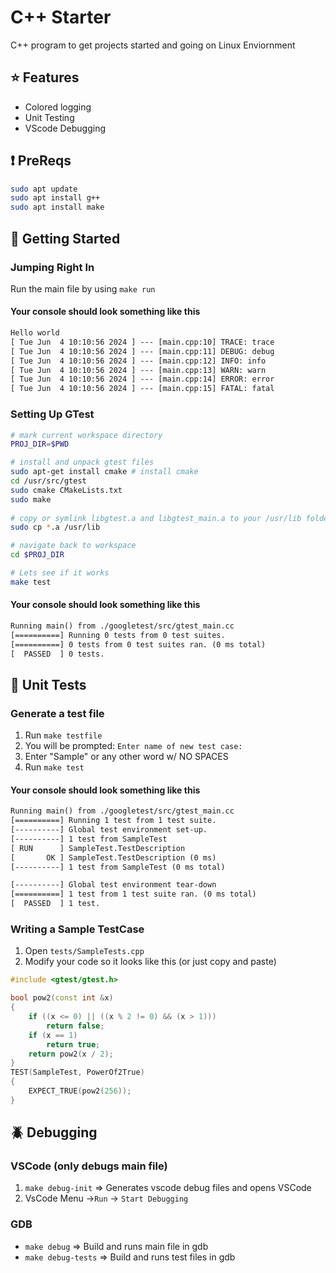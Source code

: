 # C++ Starter
C++ program to get projects started and going on Linux Enviornment
## ⭐ Features

- Colored logging
- Unit Testing
- VScode Debugging

## ❗ PreReqs

```bash
sudo apt update
sudo apt install g++
sudo apt install make
```

## 🚀 Getting Started

### Jumping Right In

Run the main file by using ``make run``

#### Your console should look something like this
```txt
Hello world 
[ Tue Jun  4 10:10:56 2024 ] --- [main.cpp:10] TRACE: trace 
[ Tue Jun  4 10:10:56 2024 ] --- [main.cpp:11] DEBUG: debug 
[ Tue Jun  4 10:10:56 2024 ] --- [main.cpp:12] INFO: info 
[ Tue Jun  4 10:10:56 2024 ] --- [main.cpp:13] WARN: warn 
[ Tue Jun  4 10:10:56 2024 ] --- [main.cpp:14] ERROR: error 
[ Tue Jun  4 10:10:56 2024 ] --- [main.cpp:15] FATAL: fatal 
```

### Setting Up GTest

```bash
# mark current workspace directory
PROJ_DIR=$PWD

# install and unpack gtest files
sudo apt-get install cmake # install cmake
cd /usr/src/gtest
sudo cmake CMakeLists.txt
sudo make
 
# copy or symlink libgtest.a and libgtest_main.a to your /usr/lib folder
sudo cp *.a /usr/lib

# navigate back to workspace
cd $PROJ_DIR

# Lets see if it works
make test
```

#### Your console should look something like this
```txt
Running main() from ./googletest/src/gtest_main.cc
[==========] Running 0 tests from 0 test suites.
[==========] 0 tests from 0 test suites ran. (0 ms total)
[  PASSED  ] 0 tests.
```

## 🧪 Unit Tests

### Generate a test file
1. Run ``make testfile``
2. You will be prompted: ``Enter name of new test case: ``
3. Enter "Sample" or any other word w/ NO SPACES
4. Run ``make test``

#### Your console should look something like this

```txt
Running main() from ./googletest/src/gtest_main.cc
[==========] Running 1 test from 1 test suite.
[----------] Global test environment set-up.
[----------] 1 test from SampleTest
[ RUN      ] SampleTest.TestDescription
[       OK ] SampleTest.TestDescription (0 ms)
[----------] 1 test from SampleTest (0 ms total)

[----------] Global test environment tear-down
[==========] 1 test from 1 test suite ran. (0 ms total)
[  PASSED  ] 1 test.
```

### Writing a Sample TestCase
1. Open ``tests/SampleTests.cpp``
2. Modify your code so it looks like this (or just copy and paste)
```c++
#include <gtest/gtest.h>

bool pow2(const int &x)
{
    if ((x <= 0) || ((x % 2 != 0) && (x > 1)))
        return false;
    if (x == 1)
        return true;
    return pow2(x / 2);
}
TEST(SampleTest, PowerOf2True)
{
    EXPECT_TRUE(pow2(256));
}
```

## 🪲 Debugging

### VSCode (only debugs main file)
1. ``make debug-init`` => Generates vscode debug files and opens VSCode
2. VsCode Menu ->``Run`` -> ``Start Debugging``

### GDB
-  ``make debug`` => Build and runs main file in gdb
-  ``make debug-tests`` => Build and runs test files in gdb